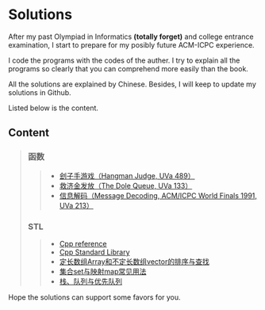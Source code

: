 # Solutions
After my past Olympiad in Informatics **(totally forget)** and college entrance examination, I start to prepare for my posibly future ACM-ICPC experience. 

I code the programs with the codes of the auther. I try to explain all the programs so clearly that you can comprehend more easily than the book.

All the solutions are explained by Chinese. Besides, I will keep to update my solutions in Github. 

Listed below is the content.

## Content
> ### 函数
> > * [刽子手游戏（Hangman Judge, UVa 489）](tests/UVa%20489%20刽子手游戏.md)
> > * [救济金发放（The Dole Queue, UVa 133）](tests/UVa%20133%20救济金发放.md)
> > * [信息解码（Message Decoding, ACM/ICPC World Finals 1991, UVa 213）](tests/UVa%20213%20信息解码.md)
> ### STL
> > * [Cpp reference](https://en.cppreference.com/w/cpp)
> > * [Cpp Standard Library](https://en.cppreference.com/w/cpp/header)
> > * [定长数组Array和不定长数组vector的排序与查找](tests/定长数组Array和不定长数组vector的排序与查找.md)
> > * [集合set与映射map常见用法](tests/集合set与映射map常见用法.md)
> > * [栈、队列与优先队列](tests/栈、队列与优先队列.md)

Hope the solutions can support some favors for you.
